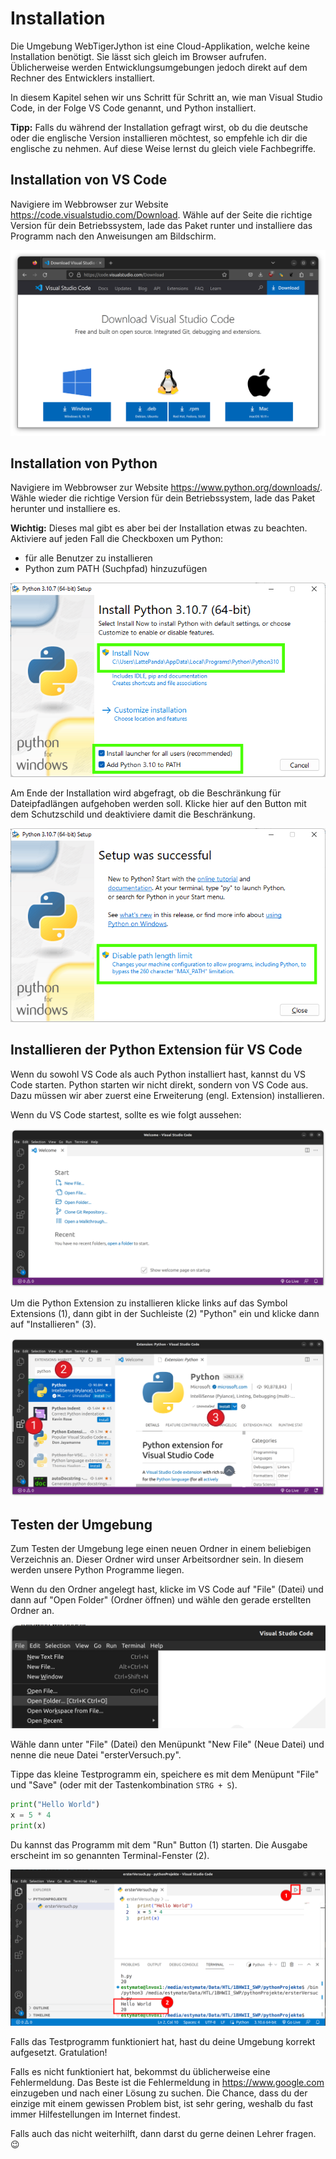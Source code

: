 # Installation

Die Umgebung WebTigerJython ist eine Cloud-Applikation,
welche keine Installation benötigt.
Sie lässt sich gleich im Browser aufrufen.
Üblicherweise werden Entwicklungsumgebungen jedoch 
direkt auf dem Rechner des Entwicklers installiert.

In diesem Kapitel sehen wir uns Schritt für Schritt an,
wie man Visual Studio Code, in der Folge VS Code genannt,
und Python installiert.

**Tipp:** Falls du während der Installation gefragt wirst,
ob du die deutsche oder die englische Version installieren möchtest,
so empfehle ich dir die englische zu nehmen.
Auf diese Weise lernst du gleich viele Fachbegriffe.

## Installation von VS Code

Navigiere im Webbrowser zur Website https://code.visualstudio.com/Download. 
Wähle auf der Seite die richtige Version für dein Betriebssystem,
lade das Paket runter und
installiere das Programm nach den Anweisungen am Bildschirm.

![](./images/download.png)

## Installation von Python

Navigiere im Webbrowser zur Website https://www.python.org/downloads/.
Wähle wieder die richtige Version für dein Betriebssystem, lade das Paket herunter
und installiere es.

**Wichtig:** Dieses mal gibt es aber bei der Installation etwas zu beachten.
Aktiviere auf jeden Fall die Checkboxen um Python:

+ für alle Benutzer zu installieren
+ Python zum PATH (Suchpfad) hinzuzufügen

![](./images/pythonInstallation.png)

Am Ende der Installation wird abgefragt, ob die Beschränkung für
Dateipfadlängen aufgehoben werden soll.
Klicke hier auf den Button mit dem Schutzschild und deaktiviere damit die Beschränkung.

![](./images/pythonInstallation2.png)

## Installieren der Python Extension für VS Code

Wenn du sowohl VS Code als auch Python installiert hast,
kannst du VS Code starten.
Python starten wir nicht direkt, sondern von VS Code aus.
Dazu müssen wir aber zuerst eine Erweiterung (engl. Extension) installieren.

Wenn du VS Code startest, sollte es wie folgt aussehen:

![](./images/vscode.png)

Um die Python Extension zu installieren klicke links auf das Symbol Extensions (1),
dann gibt in der Suchleiste (2) "Python" ein und klicke dann auf "Installieren" (3).

![](./images/extension.svg)

## Testen der Umgebung

Zum Testen der Umgebung lege einen neuen Ordner in einem beliebigen Verzeichnis an.
Dieser Ordner wird unser Arbeitsordner sein.
In diesem werden unsere Python Programme liegen.

Wenn du den Ordner angelegt hast, klicke im VS Code auf "File" (Datei)
und dann auf "Open Folder" (Ordner öffnen) und wähle den gerade erstellten Ordner an.

![](./images/openfolder.png)

Wähle dann unter "File" (Datei) den Menüpunkt "New File" (Neue Datei) und 
nenne die neue Datei "ersterVersuch.py".

Tippe das kleine Testprogramm ein, speichere es mit dem Menüpunt "File" und "Save"
(oder mit der Tastenkombination `STRG + S`).

```python
print("Hello World")
x = 5 * 4
print(x)
```

Du kannst das Programm mit dem "Run" Button (1) starten.
Die Ausgabe erscheint im so genannten Terminal-Fenster (2).

![](./images/runpython.png)

Falls das Testprogramm funktioniert hat, hast du deine Umgebung
korrekt aufgesetzt. Gratulation!

Falls es nicht funktioniert hat, bekommst du üblicherweise eine Fehlermeldung.
Das Beste ist die Fehlermeldung in https://www.google.com einzugeben
und nach einer Lösung zu suchen.
Die Chance, dass du der einzige mit einem gewissen Problem bist,
ist sehr gering, weshalb du fast immer Hilfestellungen im Internet findest.

Falls auch das nicht weiterhilft, dann darst du gerne deinen Lehrer fragen. 😉

















